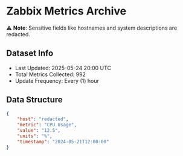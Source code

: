 # Zabbix Metrics Archive

⚠️ **Note**: Sensitive fields like hostnames and system descriptions are redacted.

## Dataset Info
- Last Updated: 2025-05-24 20:00 UTC
- Total Metrics Collected: 992
- Update Frequency: Every (1) hour

## Data Structure
```json
{
    "host": "redacted",
    "metric": "CPU Usage",
    "value": "12.5",
    "units": "%",
    "timestamp": "2024-05-21T12:00:00"
}
```
